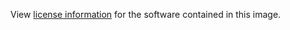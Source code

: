 View [license information](https://github.com/RocketChat/Rocket.Chat/blob/master/LICENSE) for the software contained in this image.
